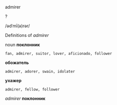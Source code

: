 admirer

?

/ədˈmī(ə)rər/

Definitions of _admirer_

noun
**поклонник**

    fan, admirer, suitor, lover, aficionado, follower
**обожатель**

    admirer, adorer, swain, idolater
**ухажер**

    admirer, fellow, follower

_admirer_
**поклонник**